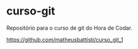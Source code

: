# curso-git
Repositório para o curso de git do Hora de Codar.

https://github.com/matheusbattisti/curso_git_1
